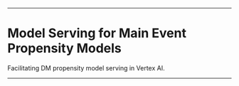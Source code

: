 ---
# Model Serving for Main Event Propensity Models


Facilitating DM propensity model serving in Vertex AI.

---
